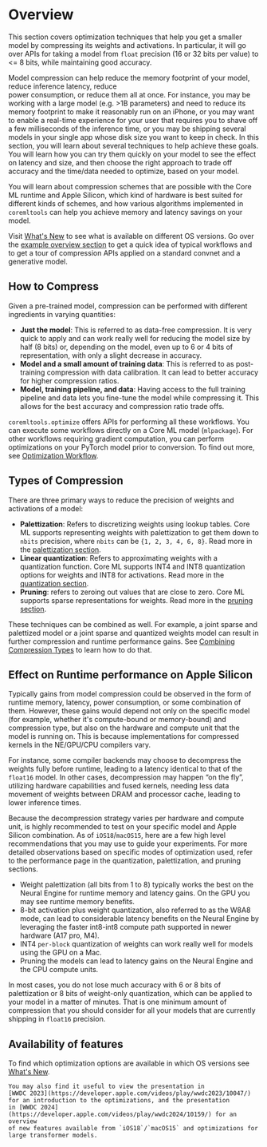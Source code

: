 Overview
========


This section covers optimization techniques that help you get a smaller model by compressing 
its weights and activations.
In particular, it will go over APIs for taking a model from 
`float` precision (16 or 32 bits per value) to <= 8 bits, 
while maintaining good accuracy.
 

Model compression can help reduce the 
memory footprint of your model, reduce inference latency, reduce  
power consumption, or reduce them all at once. For instance, you may be working with a large model (e.g. >1B parameters) and need 
to reduce its memory footprint to make it reasonably run on an iPhone, 
or you may want to enable a real-time experience for your user that
requires you to shave off a few milliseconds of the inference time, 
or you may be shipping several models in your single app whose disk size you 
want to keep in check. In this section, you will learn about several 
techniques to help achieve these goals. 
You will learn how you can try them quickly on your model 
to see the effect on latency and size, and then 
choose the right approach to trade off accuracy and the time/data needed to optimize, based on your model. 


You will learn about compression schemes that are possible with the 
Core ML runtime and Apple Silicon, which kind of hardware is best suited for 
different kinds of schemes, and how various algorithms implemented in `coremltools`
can help you achieve memory and latency savings on your model.

Visit [What's New](opt-whats-new) to see what is available on different 
OS versions. Go over the [example overview section](opt-overview-examples) 
to get a quick idea of typical workflows and to get a tour of compression APIs applied 
on a standard convnet and a generative model.


## How to Compress

Given a pre-trained model, compression can be performed 
with different ingredients in varying quantities: 

- **Just the model**:
  This is referred to as data-free compression. 
  It is very quick to apply and can work really well for
  reducing the model size by half (8 bits) or, depending on the model,
  even up to 6 or 4 bits of representation, with only a slight decrease in accuracy. 
- **Model and a small amount of training data**: This is referred to as post-training 
  compression with data calibration. It can lead to better accuracy for higher compression ratios.
- **Model, training pipeline, and data**: Having access to the full training pipeline and data
  lets you fine-tune the model while compressing it. This allows for the best accuracy and compression ratio trade offs.

`coremltools.optimize` offers APIs for performing all these workflows. 
You can execute some workflows directly on a Core ML model (`mlpackage`). For other workflows 
requiring gradient computation, you can perform optimizations
on your PyTorch model prior to conversion. 
To find out more, see 
[Optimization Workflow](opt-workflow).

## Types of Compression

There are three primary ways to reduce the precision of weights and activations
of a model: 

- **Palettization**: Refers to discretizing weights using lookup tables. 
  Core ML supports representing weights with palettization to get them
  down to `nbits` precision, where `nbits` can be `{1, 2, 3, 4, 6, 8}`. 
  Read more in the [palettization section](opt-palettization).   
- **Linear quantization**: Refers to approximating weights with a quantization function.
  Core ML supports INT4 and INT8 quantization options for weights and INT8 for activations.
  Read more in the [quantization section](opt-quantization). 
- **Pruning**: refers to zeroing out values that are close to zero. Core ML supports sparse representations for weights. 
  Read more in the [pruning section](opt-pruning).

These techniques can be combined as well. For example, a joint sparse and palettized model or a joint sparse and quantized weights model can result in further compression and runtime performance gains. See [Combining Compression Types](opt-joint-compression) 
to learn how to do that. 
  
## Effect on Runtime performance on Apple Silicon

Typically gains from model compression could be observed in the form of 
runtime memory, latency, power consumption, or some combination of them.
However, these gains would depend not only on the specific model 
(for example, whether it's compute-bound or memory-bound) and compression type,
but also on the hardware and compute unit that the model is running on. 
This is because implementations for compressed kernels in the NE/GPU/CPU compilers vary. 

For instance, some compiler backends may choose to decompress the weights fully
before runtime, leading to a latency identical to that of the `float16` model. 
In other cases, decompression may happen “on the fly”, 
utilizing hardware capabilities and fused kernels, needing
less data movement of weights between DRAM and processor cache, 
leading to lower inference times. 

Because the decompression strategy varies per hardware and compute unit, is highly recommended to test 
on your specific model and Apple Silicon combination. 
As of `iOS18`/`macOS15`, here are a few high level recommendations 
that you may use to guide your experiments. For more detailed observations based on 
specific modes of optimization used, refer to the performance page in the 
quantization, palettization, and pruning sections. 

- Weight palettization (all bits from 1 to 8) typically works the best on the Neural Engine for 
  runtime memory and latency gains. On the GPU you may see runtime memory benefits.
- 8-bit activation plus weight quantization, also referred to as the W8A8 mode, 
  can lead to considerable latency benefits on the Neural Engine by leveraging the faster int8-int8 
  compute path supported in newer hardware (A17 pro, M4).
- INT4 `per-block` quantization of weights can work really well for models using the GPU on a Mac.
- Pruning the models can lead to latency gains on the Neural Engine and the CPU 
  compute units. 


In most cases, you do not lose much accuracy with 6 or 8 bits of palettization 
or 8 bits of weight-only quantization, which can be applied to your model in 
a matter of minutes. That is one minimum amount 
of compression that you should consider for 
all your models that are currently shipping in `float16` precision.  

## Availability of features 

To find which optimization options are available in which OS versions see [What's New](opt-whats-new.md). 


```{tip}
You may also find it useful to view the presentation in 
[WWDC 2023](https://developer.apple.com/videos/play/wwdc2023/10047/) 
for an introduction to the optimizations, and the presentation 
in [WWDC 2024](https://developer.apple.com/videos/play/wwdc2024/10159/) for an overview 
of new features available from `iOS18`/`macOS15` and optimizations for 
large transformer models. 
```

